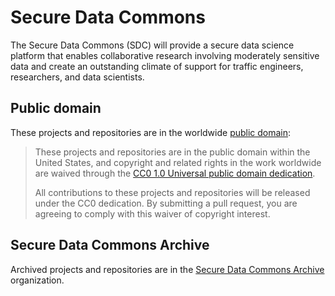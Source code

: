 # Secure Data Commons
The Secure Data Commons (SDC) will provide a secure data science platform that enables collaborative research involving moderately sensitive data and create an outstanding climate of support for traffic engineers, researchers, and data scientists.

## Public domain
These projects and repositories are in the worldwide [public domain](LICENSE.md):

> These projects and repositories are in the public domain within the United States, and copyright and related rights in the work worldwide are waived through the [CC0 1.0 Universal public domain dedication](https://creativecommons.org/publicdomain/zero/1.0/).
>
> All contributions to these projects and repositories will be released under the CC0 dedication. By submitting a pull request, you are agreeing to comply with this waiver of copyright interest.

## Secure Data Commons Archive
Archived projects and repositories are in the [Secure Data Commons Archive](https://github.com/USDOT-SDC-Archive) organization.